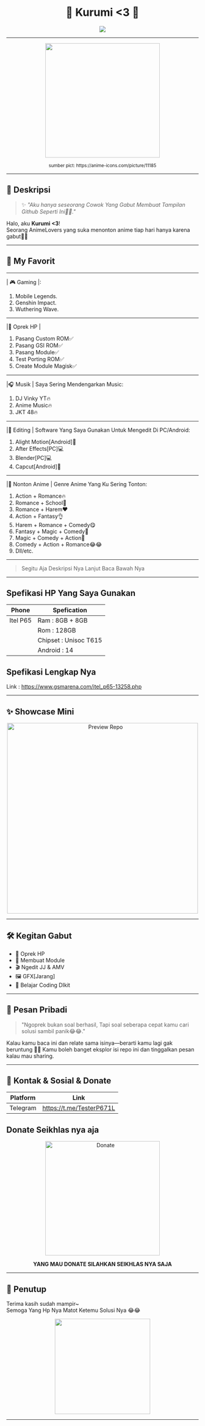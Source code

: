 <!-- Header dengan sentuhan aestetik -->
<h1 align="center">🌸 Kurumi &lt;3 🌸</h1>
<p align="center">
  <img src="https://readme-typing-svg.herokuapp.com?font=Comic+Neue&size=30&pause=1000&color=FF69B4&center=true&vCenter=true&width=435&lines=Hi+I'm+Kurumi!;Welcome+to+my+github!;Feel+free+to+explore+%F0%9F%92%9C" />
</p>

---

<p align="center">
  <img src="https://msp.c.yimg.jp/images/v2/FUTi93tXq405grZVGgDqG9XM27NvGNGqzEkIDwd1pbFJkwwzT6hLBl5O14pPZzXm-QGxTxNDU-CQyaoMz5PBqIrtxLOocMX7r0GH7yw6xaISUjA9NQmgEjZiQF9WEZNyIIH4Xk91Wb0EF1JUqe16Jz6U9_zrPbzvqZKCr-X_JGGELGjV9FT1h3lj9ae2KFIiGRJ3b-Dpkf2Xw5mnvy0P_-Aw0QK-hjiS65mm40oWbClcmcHG1Z6_62uwpBfC1Njk/it5BO0lJMXHY0VFro0XdXT2KzqCpwf1D.jpg?errorImage=false" width="300" />

<p align="center"><small>sumber pict: https://anime-icons.com/picture/11185</small></p>

---

## 🌷 Deskripsi

> ✨ *"Aku hanya seseorang Cowok Yang Gabut Membuat Tampilan Github Seperti Ini🗿🗿."*

Halo, aku **Kurumi <3**!  
Seorang AnimeLovers yang suka menonton anime tiap hari hanya karena gabut🗿🗿

---

## 💖 My Favorit
-------------------
| 🎮 Gaming |:
1. Mobile Legends.
2. Genshin Impact.
3. Wuthering Wave.
-------------------
|📱 Oprek HP |
1. Pasang Custom ROM✅
2. Pasang GSI ROM✅
3. Pasang Module✅
4. Test Porting ROM✅
5. Create Module Magisk✅
-------------------
|🎧 Musik |
Saya Sering Mendengarkan Music:
1. DJ Vinky YT🔥
2. Anime Music🔥
3. JKT 48🔥
-------------------
|🎨 Editing | 
Software Yang Saya Gunakan Untuk Mengedit Di PC/Android:
1. Alight Motion[Android]📱
2. After Effects[PC]💻
3. Blender[PC]💻
4. Capcut[Android]📱
-------------------
|🎥 Nonton Anime |
Genre Anime Yang Ku Sering Tonton:
1. Action + Romance🔥
2. Romance + School🗿
3. Romance + Harem♥️
4. Action + Fantasy👌
5. Harem + Romance + Comedy😋
6. Fantasy + Magic + Comedy🧙
7. Magic + Comedy + Action🤣
8. Comedy + Action + Romance😂😂
9. Dll/etc.
-------------------


> Segitu Aja Deskripsi Nya Lanjut Baca Bawah Nya

-------------------

## Spefikasi HP Yang Saya Gunakan

| Phone    | Spefication                |
|----------|----------------------------|
| Itel P65 | Ram : 8GB + 8GB            |
|          | Rom : 128GB                |  
|          | Chipset : Unisoc T615      | 
|          | Android : 14               | 
## Spefikasi Lengkap Nya
Link : https://www.gsmarena.com/itel_p65-13258.php

-------------------

## ✨ Showcase Mini

<p align="center">
  <img src="https://i.pinimg.com/736x/5b/36/49/5b3649790075a0b90a1989d57b1c1eb7.jpg" width="500" alt="Preview Repo"/>
  
</p>

-------------------

## 🛠️ Kegitan Gabut
- 🌙 Oprek HP
- 🧠 Membuat Module
- 🎬 Ngedit JJ & AMV
- 🖼️ GFX[Jarang]
- 👾 Belajar Coding DIkit

-------------------

## 🤍 Pesan Pribadi

> "Ngoprek bukan soal berhasil,
> Tapi soal seberapa cepat kamu cari solusi sambil panik😂😂." 


Kalau kamu baca ini dan relate sama isinya—berarti kamu lagi gak beruntung 🤣🤣 
Kamu boleh banget eksplor isi repo ini dan tinggalkan pesan kalau mau sharing.

-------------------

## 📮 Kontak & Sosial & Donate

| Platform | Link |
|---------|------|
| Telegram | https://t.me/TesterP671L|

## Donate Seikhlas nya aja 
<p align="center">
  <img src="https://i.imgur.com/zXn8uFm.jpg" alt="Donate" width="300"/>
</p>

<p align="center"><b>YANG MAU DONATE SILAHKAN SEIKHLAS NYA SAJA</b></p>

-------------------

## 🌟 Penutup

Terima kasih sudah mampir~  
Semoga Yang Hp Nya Matot Ketemu Solusi Nya 😂😂

<p align="center">
  <img src="https://i.pinimg.com/736x/28/57/5b/28575b82184ecfa99026c385a11fefbc.jpg" width="250" />
</p>

-------------------

